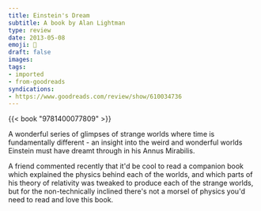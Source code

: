 ```yaml
---
title: Einstein's Dream
subtitle: A book by Alan Lightman
type: review
date: 2013-05-08
emoji: 📖
draft: false
images:
tags:
- imported
- from-goodreads
syndications:
- https://www.goodreads.com/review/show/610034736
---
```


{{< book "9781400077809" >}}

A wonderful series of glimpses of strange worlds where time is fundamentally different - an insight into the weird and wonderful worlds Einstein must have dreamt through in his Annus Mirabilis.

A friend commented recently that it'd be cool to read a companion book which explained the physics behind each of the worlds, and which parts of his theory of relativity was tweaked to produce each of the strange worlds, but for the non-technically inclined there's not a morsel of physics you'd need to read and love this book.
